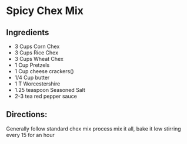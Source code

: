 # Spicy Chex Mix

## Ingredients

- 3 Cups Corn Chex
- 3 Cups Rice Chex
- 3 Cups Wheat Chex
- 1 Cup Pretzels
- 1 Cup cheese crackers()
- 1/4 Cup butter
- 1 T Worcestershire
- 1.25 teaspoon Seasoned Salt
- 2-3 tea red pepper sauce

## Directions:
Generally follow standard chex mix process
mix it all, bake it low stirring every 15 for an hour

